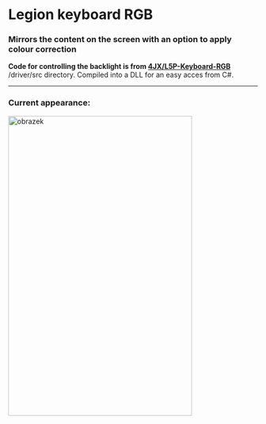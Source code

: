 # Legion keyboard RGB

### Mirrors the content on the screen with an option to apply colour correction 

**Code for controlling the backlight is from [4JX/L5P-Keyboard-RGB](https://github.com/4JX/L5P-Keyboard-RGB)** /driver/src directory. Compiled into a DLL for an easy acces from C#.

---
### Current appearance:
<img width="371" height="605" alt="obrazek" src="https://github.com/user-attachments/assets/741e332b-729d-4904-9805-8712975df7eb" />
